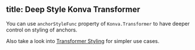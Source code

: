 ## title: Deep Style Konva Transformer

You can use `anchorStyleFunc` property of `Konva.Transformer` to have deeper control on styling of anchors.

Also take a look into [Transformer Styling](/docs/select_and_transform/Transformer_Styling.html) for simpler use cases.

<!-- {% iframe /downloads/code/select_and_transform/Transformer_Complex_Styling.html %} -->

<!-- {% include_code Konva Shape transform and selection styling Demo select_and_transform/Transformer_Complex_Styling.html %} -->
